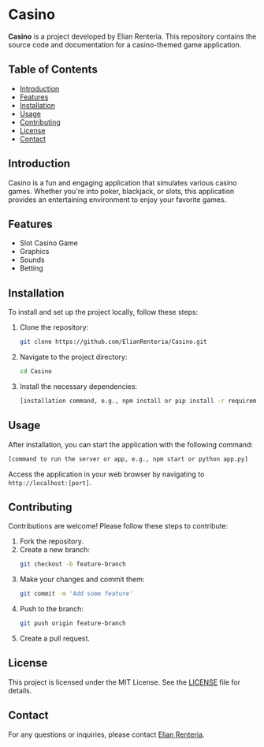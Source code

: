 
# Casino

**Casino** is a project developed by Elian Renteria. This repository contains the source code and documentation for a casino-themed game application.

## Table of Contents

- [Introduction](#introduction)
- [Features](#features)
- [Installation](#installation)
- [Usage](#usage)
- [Contributing](#contributing)
- [License](#license)
- [Contact](#contact)

## Introduction

Casino is a fun and engaging application that simulates various casino games. Whether you're into poker, blackjack, or slots, this application provides an entertaining environment to enjoy your favorite games.

## Features

- Slot Casino Game
- Graphics
- Sounds
- Betting

## Installation

To install and set up the project locally, follow these steps:

1. Clone the repository:
   ```bash
   git clone https://github.com/ElianRenteria/Casino.git
   ```
2. Navigate to the project directory:
   ```bash
   cd Casino
   ```
3. Install the necessary dependencies:
   ```bash
   [installation command, e.g., npm install or pip install -r requirements.txt]
   ```

## Usage

After installation, you can start the application with the following command:

```bash
[command to run the server or app, e.g., npm start or python app.py]
```

Access the application in your web browser by navigating to `http://localhost:[port]`.

## Contributing

Contributions are welcome! Please follow these steps to contribute:

1. Fork the repository.
2. Create a new branch:
   ```bash
   git checkout -b feature-branch
   ```
3. Make your changes and commit them:
   ```bash
   git commit -m 'Add some feature'
   ```
4. Push to the branch:
   ```bash
   git push origin feature-branch
   ```
5. Create a pull request.

## License

This project is licensed under the MIT License. See the [LICENSE](LICENSE) file for details.

## Contact

For any questions or inquiries, please contact [Elian Renteria](mailto:elianrenteriadevelopment@gmail.com).
